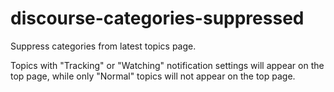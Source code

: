 # discourse-categories-suppressed

Suppress categories from latest topics page.


Topics with "Tracking" or "Watching" notification settings will appear on the top page, while only "Normal" topics will not appear on the top page.